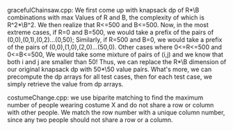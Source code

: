 gracefulChainsaw.cpp: We first come up with knapsack dp of R*\B combinations with max Values of R and B, the complexity of which is R^2*\B^2. We then realize that R<=500 and B<=500. Now, in the most extreme cases, if R=0 and B=500, we would take a prefix of the pairs of (0,0),(0,1),(0,2)...(0,50); Similarly, if R=500 and B=0, we would take a prefix of the pairs of (0,0),(1,0),(2,0)...(50,0). Other cases where 0<=R<=500 and 0<=B<=500, We would take some mixture of pairs of (i,j) and we know that both i and j are smaller than 50! Thus, we can replace the R*\B dimension of our original knapsack dp with 50*\50 value pairs. What's more, we can precompute the dp arrays for all test cases, then for each test case, we simply retrieve the value from dp arrays. 

costumeChange.cpp: we use biparite matching to find the maximum number of people wearing costume X and do not share a row or column with other people. We match the row number with a unique column number, since any two people should not share a row or a column.
